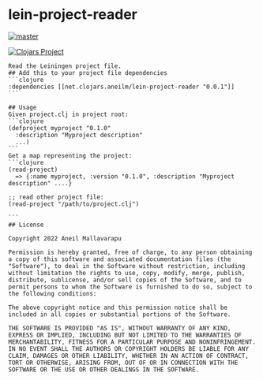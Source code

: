 # lein-project-reader
[![master](https://github.com/aneilbaboo/lein-project-reader/actions/workflows/tests.yml/badge.svg?branch=master&label=master&text=master%20tests&title=master%20tests)](https://github.com/aneilbaboo/lein-project-reader/actions/workflows/tests.yml)

[![Clojars Project](https://img.shields.io/clojars/v/net.clojars.aneilm/lein-project-reader.svg)](https://clojars.org/net.clojars.aneilm/lein-project-reader)
````
Read the Leiningen project file.
## Add this to your project file dependencies
```clojure
:dependencies [[net.clojars.aneilm/lein-project-reader "0.0.1"]]
```

## Usage
Given project.clj in project root:
```clojure
(defproject myproject "0.1.0"
  :description "Myproject description"
  ...)
```
Get a map representing the project:
```clojure
(read-project) 
  => {:name myproject, :version "0.1.0", :description "Myproject description" ....}

;; read other project file:
(read-project "/path/to/project.clj")

```
## License

Copyright 2022 Aneil Mallavarapu

Permission is hereby granted, free of charge, to any person obtaining a copy of this software and associated documentation files (the "Software"), to deal in the Software without restriction, including without limitation the rights to use, copy, modify, merge, publish, distribute, sublicense, and/or sell copies of the Software, and to permit persons to whom the Software is furnished to do so, subject to the following conditions:

The above copyright notice and this permission notice shall be included in all copies or substantial portions of the Software.

THE SOFTWARE IS PROVIDED "AS IS", WITHOUT WARRANTY OF ANY KIND, EXPRESS OR IMPLIED, INCLUDING BUT NOT LIMITED TO THE WARRANTIES OF MERCHANTABILITY, FITNESS FOR A PARTICULAR PURPOSE AND NONINFRINGEMENT. IN NO EVENT SHALL THE AUTHORS OR COPYRIGHT HOLDERS BE LIABLE FOR ANY CLAIM, DAMAGES OR OTHER LIABILITY, WHETHER IN AN ACTION OF CONTRACT, TORT OR OTHERWISE, ARISING FROM, OUT OF OR IN CONNECTION WITH THE SOFTWARE OR THE USE OR OTHER DEALINGS IN THE SOFTWARE.

